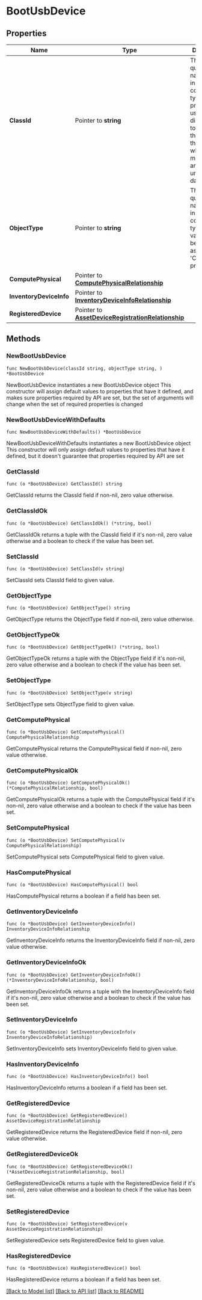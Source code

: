 # BootUsbDevice

## Properties

Name | Type | Description | Notes
------------ | ------------- | ------------- | -------------
**ClassId** | Pointer to **string** | The fully-qualified name of the instantiated, concrete type. This property is used as a discriminator to identify the type of the payload when marshaling and unmarshaling data. | [default to "boot.UsbDevice"]
**ObjectType** | Pointer to **string** | The fully-qualified name of the instantiated, concrete type. The value should be the same as the &#39;ClassId&#39; property. | [default to "boot.UsbDevice"]
**ComputePhysical** | Pointer to [**ComputePhysicalRelationship**](compute.Physical.Relationship.md) |  | [optional] 
**InventoryDeviceInfo** | Pointer to [**InventoryDeviceInfoRelationship**](inventory.DeviceInfo.Relationship.md) |  | [optional] 
**RegisteredDevice** | Pointer to [**AssetDeviceRegistrationRelationship**](asset.DeviceRegistration.Relationship.md) |  | [optional] 

## Methods

### NewBootUsbDevice

`func NewBootUsbDevice(classId string, objectType string, ) *BootUsbDevice`

NewBootUsbDevice instantiates a new BootUsbDevice object
This constructor will assign default values to properties that have it defined,
and makes sure properties required by API are set, but the set of arguments
will change when the set of required properties is changed

### NewBootUsbDeviceWithDefaults

`func NewBootUsbDeviceWithDefaults() *BootUsbDevice`

NewBootUsbDeviceWithDefaults instantiates a new BootUsbDevice object
This constructor will only assign default values to properties that have it defined,
but it doesn't guarantee that properties required by API are set

### GetClassId

`func (o *BootUsbDevice) GetClassId() string`

GetClassId returns the ClassId field if non-nil, zero value otherwise.

### GetClassIdOk

`func (o *BootUsbDevice) GetClassIdOk() (*string, bool)`

GetClassIdOk returns a tuple with the ClassId field if it's non-nil, zero value otherwise
and a boolean to check if the value has been set.

### SetClassId

`func (o *BootUsbDevice) SetClassId(v string)`

SetClassId sets ClassId field to given value.


### GetObjectType

`func (o *BootUsbDevice) GetObjectType() string`

GetObjectType returns the ObjectType field if non-nil, zero value otherwise.

### GetObjectTypeOk

`func (o *BootUsbDevice) GetObjectTypeOk() (*string, bool)`

GetObjectTypeOk returns a tuple with the ObjectType field if it's non-nil, zero value otherwise
and a boolean to check if the value has been set.

### SetObjectType

`func (o *BootUsbDevice) SetObjectType(v string)`

SetObjectType sets ObjectType field to given value.


### GetComputePhysical

`func (o *BootUsbDevice) GetComputePhysical() ComputePhysicalRelationship`

GetComputePhysical returns the ComputePhysical field if non-nil, zero value otherwise.

### GetComputePhysicalOk

`func (o *BootUsbDevice) GetComputePhysicalOk() (*ComputePhysicalRelationship, bool)`

GetComputePhysicalOk returns a tuple with the ComputePhysical field if it's non-nil, zero value otherwise
and a boolean to check if the value has been set.

### SetComputePhysical

`func (o *BootUsbDevice) SetComputePhysical(v ComputePhysicalRelationship)`

SetComputePhysical sets ComputePhysical field to given value.

### HasComputePhysical

`func (o *BootUsbDevice) HasComputePhysical() bool`

HasComputePhysical returns a boolean if a field has been set.

### GetInventoryDeviceInfo

`func (o *BootUsbDevice) GetInventoryDeviceInfo() InventoryDeviceInfoRelationship`

GetInventoryDeviceInfo returns the InventoryDeviceInfo field if non-nil, zero value otherwise.

### GetInventoryDeviceInfoOk

`func (o *BootUsbDevice) GetInventoryDeviceInfoOk() (*InventoryDeviceInfoRelationship, bool)`

GetInventoryDeviceInfoOk returns a tuple with the InventoryDeviceInfo field if it's non-nil, zero value otherwise
and a boolean to check if the value has been set.

### SetInventoryDeviceInfo

`func (o *BootUsbDevice) SetInventoryDeviceInfo(v InventoryDeviceInfoRelationship)`

SetInventoryDeviceInfo sets InventoryDeviceInfo field to given value.

### HasInventoryDeviceInfo

`func (o *BootUsbDevice) HasInventoryDeviceInfo() bool`

HasInventoryDeviceInfo returns a boolean if a field has been set.

### GetRegisteredDevice

`func (o *BootUsbDevice) GetRegisteredDevice() AssetDeviceRegistrationRelationship`

GetRegisteredDevice returns the RegisteredDevice field if non-nil, zero value otherwise.

### GetRegisteredDeviceOk

`func (o *BootUsbDevice) GetRegisteredDeviceOk() (*AssetDeviceRegistrationRelationship, bool)`

GetRegisteredDeviceOk returns a tuple with the RegisteredDevice field if it's non-nil, zero value otherwise
and a boolean to check if the value has been set.

### SetRegisteredDevice

`func (o *BootUsbDevice) SetRegisteredDevice(v AssetDeviceRegistrationRelationship)`

SetRegisteredDevice sets RegisteredDevice field to given value.

### HasRegisteredDevice

`func (o *BootUsbDevice) HasRegisteredDevice() bool`

HasRegisteredDevice returns a boolean if a field has been set.


[[Back to Model list]](../README.md#documentation-for-models) [[Back to API list]](../README.md#documentation-for-api-endpoints) [[Back to README]](../README.md)


